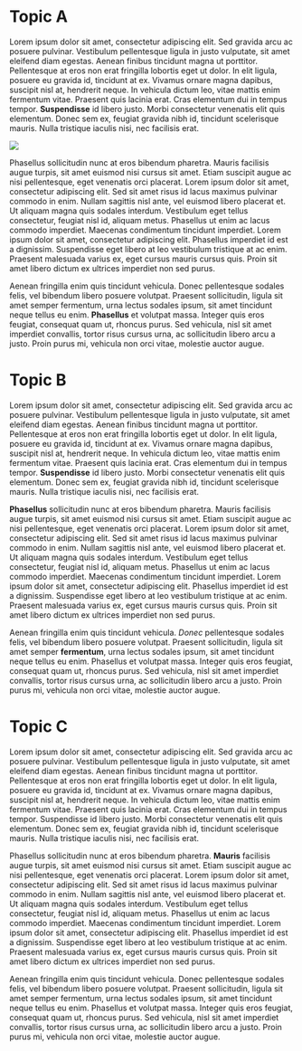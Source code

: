 # Topic A
Lorem ipsum dolor sit amet, consectetur adipiscing elit. Sed gravida arcu ac posuere pulvinar. Vestibulum pellentesque ligula in justo vulputate, sit amet eleifend diam egestas. Aenean finibus tincidunt magna ut porttitor. Pellentesque at eros non erat fringilla lobortis eget ut dolor. In elit ligula, posuere eu gravida id, tincidunt at ex. Vivamus ornare magna dapibus, suscipit nisl at, hendrerit neque. In vehicula dictum leo, vitae mattis enim fermentum vitae. Praesent quis lacinia erat. Cras elementum dui in tempus tempor. **Suspendisse** id libero justo. Morbi consectetur venenatis elit quis elementum. Donec sem ex, feugiat gravida nibh id, tincidunt scelerisque mauris. Nulla tristique iaculis nisi, nec facilisis erat.

![](https://pbs.twimg.com/profile_images/791067045991358464/yy_F__YU.jpg)

Phasellus sollicitudin nunc at eros bibendum pharetra. Mauris facilisis augue turpis, sit amet euismod nisi cursus sit amet. Etiam suscipit augue ac nisi pellentesque, eget venenatis orci placerat. Lorem ipsum dolor sit amet, consectetur adipiscing elit. Sed sit amet risus id lacus maximus pulvinar commodo in enim. Nullam sagittis nisl ante, vel euismod libero placerat et. Ut aliquam magna quis sodales interdum. Vestibulum eget tellus consectetur, feugiat nisl id, aliquam metus. Phasellus ut enim ac lacus commodo imperdiet. Maecenas condimentum tincidunt imperdiet. Lorem ipsum dolor sit amet, consectetur adipiscing elit. Phasellus imperdiet id est a dignissim. Suspendisse eget libero at leo vestibulum tristique at ac enim. Praesent malesuada varius ex, eget cursus mauris cursus quis. Proin sit amet libero dictum ex ultrices imperdiet non sed purus.

Aenean fringilla enim quis tincidunt vehicula. Donec pellentesque sodales felis, vel bibendum libero posuere volutpat. Praesent sollicitudin, ligula sit amet semper fermentum, urna lectus sodales ipsum, sit amet tincidunt neque tellus eu enim. **Phasellus** et volutpat massa. Integer quis eros feugiat, consequat quam ut, rhoncus purus. Sed vehicula, nisl sit amet imperdiet convallis, tortor risus cursus urna, ac sollicitudin libero arcu a justo. Proin purus mi, vehicula non orci vitae, molestie auctor augue.

# Topic B
Lorem ipsum dolor sit amet, consectetur adipiscing elit. Sed gravida arcu ac posuere pulvinar. Vestibulum pellentesque ligula in justo vulputate, sit amet eleifend diam egestas. Aenean finibus tincidunt magna ut porttitor. Pellentesque at eros non erat fringilla lobortis eget ut dolor. In elit ligula, posuere eu gravida id, tincidunt at ex. Vivamus ornare magna dapibus, suscipit nisl at, hendrerit neque. In vehicula dictum leo, vitae mattis enim fermentum vitae. Praesent quis lacinia erat. Cras elementum dui in tempus tempor. **Suspendisse** id libero justo. Morbi consectetur venenatis elit quis elementum. Donec sem ex, feugiat gravida nibh id, tincidunt scelerisque mauris. Nulla tristique iaculis nisi, nec facilisis erat.

**Phasellus** sollicitudin nunc at eros bibendum pharetra. Mauris facilisis augue turpis, sit amet euismod nisi cursus sit amet. Etiam suscipit augue ac nisi pellentesque, eget venenatis orci placerat. Lorem ipsum dolor sit amet, consectetur adipiscing elit. Sed sit amet risus id lacus maximus pulvinar commodo in enim. Nullam sagittis nisl ante, vel euismod libero placerat et. Ut aliquam magna quis sodales interdum. Vestibulum eget tellus consectetur, feugiat nisl id, aliquam metus. Phasellus ut enim ac lacus commodo imperdiet. Maecenas condimentum tincidunt imperdiet. Lorem ipsum dolor sit amet, consectetur adipiscing elit. Phasellus imperdiet id est a dignissim. Suspendisse eget libero at leo vestibulum tristique at ac enim. Praesent malesuada varius ex, eget cursus mauris cursus quis. Proin sit amet libero dictum ex ultrices imperdiet non sed purus.

Aenean fringilla enim quis tincidunt vehicula. *Donec* pellentesque sodales felis, vel bibendum libero posuere volutpat. Praesent sollicitudin, ligula sit amet semper **fermentum**, urna lectus sodales ipsum, sit amet tincidunt neque tellus eu enim. Phasellus et volutpat massa. Integer quis eros feugiat, consequat quam ut, rhoncus purus. Sed vehicula, nisl sit amet imperdiet convallis, tortor risus cursus urna, ac sollicitudin libero arcu a justo. Proin purus mi, vehicula non orci vitae, molestie auctor augue.

# Topic C
Lorem ipsum dolor sit amet, consectetur adipiscing elit. Sed gravida arcu ac posuere pulvinar. Vestibulum pellentesque ligula in justo vulputate, sit amet eleifend diam egestas. Aenean finibus tincidunt magna ut porttitor. Pellentesque at eros non erat fringilla lobortis eget ut dolor. In elit ligula, posuere eu gravida id, tincidunt at ex. Vivamus ornare magna dapibus, suscipit nisl at, hendrerit neque. In vehicula dictum leo, vitae mattis enim fermentum vitae. Praesent quis lacinia erat. Cras elementum dui in tempus tempor. Suspendisse id libero justo. Morbi consectetur venenatis elit quis elementum. Donec sem ex, feugiat gravida nibh id, tincidunt scelerisque mauris. Nulla tristique iaculis nisi, nec facilisis erat.

Phasellus sollicitudin nunc at eros bibendum pharetra. **Mauris** facilisis augue turpis, sit amet euismod nisi cursus sit amet. Etiam suscipit augue ac nisi pellentesque, eget venenatis orci placerat. Lorem ipsum dolor sit amet, consectetur adipiscing elit. Sed sit amet risus id lacus maximus pulvinar commodo in enim. Nullam sagittis nisl ante, vel euismod libero placerat et. Ut aliquam magna quis sodales interdum. Vestibulum eget tellus consectetur, feugiat nisl id, aliquam metus. Phasellus ut enim ac lacus commodo imperdiet. Maecenas condimentum tincidunt imperdiet. Lorem ipsum dolor sit amet, consectetur adipiscing elit. Phasellus imperdiet id est a dignissim. Suspendisse eget libero at leo vestibulum tristique at ac enim. Praesent malesuada varius ex, eget cursus mauris cursus quis. Proin sit amet libero dictum ex ultrices imperdiet non sed purus.

Aenean fringilla enim quis tincidunt vehicula. Donec pellentesque sodales felis, vel bibendum libero posuere volutpat. Praesent sollicitudin, ligula sit amet semper fermentum, urna lectus sodales ipsum, sit amet tincidunt neque tellus eu enim. Phasellus et volutpat massa. Integer quis eros feugiat, consequat quam ut, rhoncus purus. Sed vehicula, nisl sit amet imperdiet convallis, tortor risus cursus urna, ac sollicitudin libero arcu a justo. Proin purus mi, vehicula non orci vitae, molestie auctor augue.
